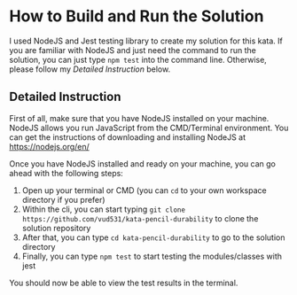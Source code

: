 # How to Build and Run the Solution

I used NodeJS and Jest testing library to create my solution for this kata. If you are familiar with NodeJS and just need the command to run the solution, you can just type `npm test` into the command line. Otherwise, please follow my _Detailed Instruction_ below.

## Detailed Instruction

First of all, make sure that you have NodeJS installed on your machine. NodeJS allows you run JavaScript from the CMD/Terminal environment. You can get the instructions of downloading and installing NodeJS at https://nodejs.org/en/

Once you have NodeJS installed and ready on your machine, you can go ahead with the following steps:

1. Open up your terminal or CMD (you can `cd` to your own workspace directory if you prefer)
2. Within the cli, you can start typing `git clone https://github.com/vud531/kata-pencil-durability` to clone the solution repository
3. After that, you can type `cd kata-pencil-durability` to go to the solution directory
4. Finally, you can type `npm test` to start testing the modules/classes with jest

You should now be able to view the test results in the terminal.
